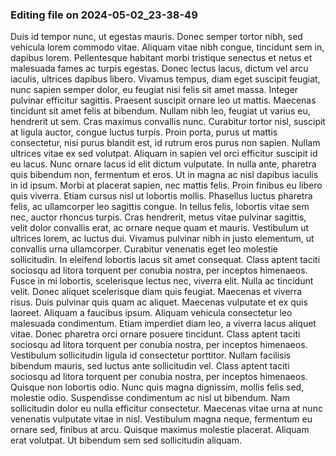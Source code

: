 

### Editing file on 2024-05-02_23-38-49

Duis id tempor nunc, ut egestas mauris. Donec semper tortor nibh, sed vehicula lorem commodo vitae. Aliquam vitae nibh congue, tincidunt sem in, dapibus lorem. Pellentesque habitant morbi tristique senectus et netus et malesuada fames ac turpis egestas. Donec lectus lacus, dictum vel arcu iaculis, ultrices dapibus libero. Vivamus tempus, diam eget suscipit feugiat, nunc sapien semper dolor, eu feugiat nisi felis sit amet massa. Integer pulvinar efficitur sagittis. Praesent suscipit ornare leo ut mattis. Maecenas tincidunt sit amet felis at bibendum. Nullam nibh leo, feugiat ut varius eu, hendrerit ut sem. Cras maximus convallis nunc. Curabitur tortor nisl, suscipit at ligula auctor, congue luctus turpis. Proin porta, purus ut mattis consectetur, nisi purus blandit est, id rutrum eros purus non sapien. Nullam ultrices vitae ex sed volutpat. Aliquam in sapien vel orci efficitur suscipit id eu lacus.
Nunc ornare lacus id elit dictum vulputate. In nulla ante, pharetra quis bibendum non, fermentum et eros. Ut in magna ac nisl dapibus iaculis in id ipsum. Morbi at placerat sapien, nec mattis felis. Proin finibus eu libero quis viverra. Etiam cursus nisl ut lobortis mollis. Phasellus luctus pharetra felis, ac ullamcorper leo sagittis congue. In tellus felis, lobortis vitae sem nec, auctor rhoncus turpis. Cras hendrerit, metus vitae pulvinar sagittis, velit dolor convallis erat, ac ornare neque quam et mauris. Vestibulum ut ultrices lorem, ac luctus dui.
Vivamus pulvinar nibh in justo elementum, ut convallis urna ullamcorper. Curabitur venenatis eget leo molestie sollicitudin. In eleifend lobortis lacus sit amet consequat. Class aptent taciti sociosqu ad litora torquent per conubia nostra, per inceptos himenaeos. Fusce in mi lobortis, scelerisque lectus nec, viverra elit. Nulla ac tincidunt velit. Donec aliquet scelerisque diam quis feugiat. Maecenas et viverra risus. Duis pulvinar quis quam ac aliquet. Maecenas vulputate et ex quis laoreet. Aliquam a faucibus ipsum. Aliquam vehicula consectetur leo malesuada condimentum. Etiam imperdiet diam leo, a viverra lacus aliquet vitae. Donec pharetra orci ornare posuere tincidunt. Class aptent taciti sociosqu ad litora torquent per conubia nostra, per inceptos himenaeos.
Vestibulum sollicitudin ligula id consectetur porttitor. Nullam facilisis bibendum mauris, sed luctus ante sollicitudin vel. Class aptent taciti sociosqu ad litora torquent per conubia nostra, per inceptos himenaeos. Quisque non lobortis odio. Nunc quis magna dignissim, mollis felis sed, molestie odio. Suspendisse condimentum ac nisl ut bibendum. Nam sollicitudin dolor eu nulla efficitur consectetur. Maecenas vitae urna at nunc venenatis vulputate vitae in nisl. Vestibulum magna neque, fermentum eu ornare sed, finibus at arcu. Quisque maximus molestie placerat. Aliquam erat volutpat. Ut bibendum sem sed sollicitudin aliquam.


